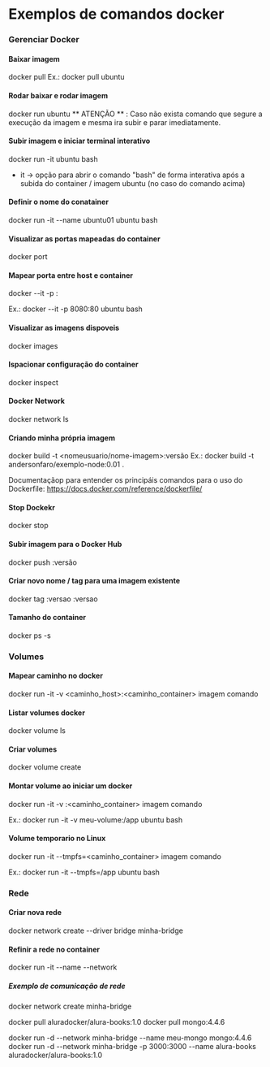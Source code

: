 # Exemplos de comandos docker
  
  ### Gerenciar Docker

  #### Baixar imagem
  docker pull <nome da image>
  Ex.: docker pull ubuntu

  #### Rodar baixar e rodar imagem
  docker run ubuntu
  ** ATENÇÃO ** : Caso não exista comando que segure a execução da imagem e mesma ira subir e parar imediatamente.

  #### Subir imagem e iniciar terminal interativo
  docker run -it ubuntu bash

  - it -> opção para abrir o comando "bash" de forma interativa após a subida do container / imagem ubuntu (no caso do comando acima)

  #### Definir o nome do conatainer
  docker run -it --name ubuntu01 ubuntu bash

  #### Visualizar as portas mapeadas do container
  docker port <id da image>

  #### Mapear porta entre host e container
  docker --it -p <porta-host>:<porta-container> <imagem> <comando>

  Ex.: docker --it -p 8080:80 ubuntu bash

  #### Visualizar as imagens dispoveis
  docker images

  #### Ispacionar configuração do container
  docker inspect <id-container>

  #### Docker Network
  docker network ls

  #### Criando minha própria imagem
  docker build -t <nomeusuario/nome-imagem>:versão
  Ex.: docker build -t andersonfaro/exemplo-node:0.01 .

  Documentaçãop para entender os principáis comandos para o uso do Dockerfile:
  https://docs.docker.com/reference/dockerfile/

  #### Stop Dockekr
  docker stop <id docker>

  #### Subir imagem para o Docker Hub
  docker push <nome da image>:versão

  #### Criar novo nome / tag para uma imagem existente
  docker tag <imagem origem>:versao <imagem destino>:versao

  #### Tamanho do container
  docker ps -s

  ### Volumes

  #### Mapear caminho no docker
  docker run -it -v <caminho_host>:<caminho_container> imagem comando

  #### Listar volumes docker
  docker volume ls

  #### Criar volumes
  docker volume create <nome-volume>

  #### Montar volume ao iniciar um docker
  docker run -it -v <volume>:<caminho_container> imagem comando

  Ex.: docker run -it -v meu-volume:/app ubuntu bash

  #### Volume temporario no Linux  
  docker run -it --tmpfs=<caminho_container> imagem comando

  Ex.: docker run -it --tmpfs=/app ubuntu bash

  ### Rede

  #### Criar nova rede
  docker network create --driver bridge minha-bridge

  #### Refinir a rede no container
  docker run -it --name <nome-container> --network <nome-rede> <imagem> <comando>

  ##### Exemplo de comunicação de rede
  docker network create minha-bridge

  docker pull aluradocker/alura-books:1.0
  docker pull mongo:4.4.6

  docker run -d --network minha-bridge --name meu-mongo mongo:4.4.6 
  docker run -d --network minha-bridge -p 3000:3000 --name alura-books aluradocker/alura-books:1.0